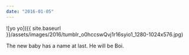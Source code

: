 ```yaml
---
date: "2016-01-05"
---
```


![yo yo]({{ site.baseurl }}/assets/images/2016/tumblr_o0hccswQvj1r16syio1_1280-1024x576.jpg)

The new baby has a name at last. He will be Boi.
